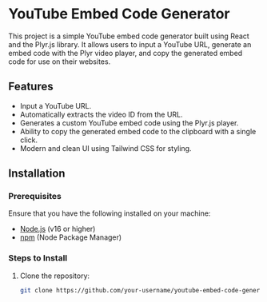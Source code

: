 # YouTube Embed Code Generator

This project is a simple YouTube embed code generator built using React and the Plyr.js library. It allows users to input a YouTube URL, generate an embed code with the Plyr video player, and copy the generated embed code for use on their websites.

## Features

- Input a YouTube URL.
- Automatically extracts the video ID from the URL.
- Generates a custom YouTube embed code using the Plyr.js player.
- Ability to copy the generated embed code to the clipboard with a single click.
- Modern and clean UI using Tailwind CSS for styling.

## Installation

### Prerequisites

Ensure that you have the following installed on your machine:

- [Node.js](https://nodejs.org/) (v16 or higher)
- [npm](https://npmjs.com) (Node Package Manager)

### Steps to Install

1. Clone the repository:

   ```bash
   git clone https://github.com/your-username/youtube-embed-code-generator.git
